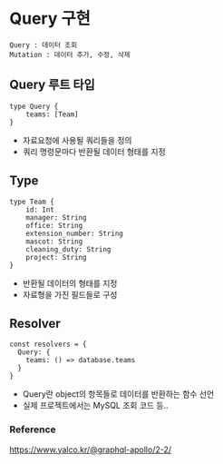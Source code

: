 # Query 구현
```
Query : 데이터 조회
Mutation : 데이터 추가, 수정, 삭제
```

## Query 루트 타입
```
type Query {
    teams: [Team]
}
```
- 자료요청에 사용될 쿼리들을 정의
- 쿼리 명령문마다 반환될 데이터 형태를 지정

## Type
```
type Team {
    id: Int
    manager: String
    office: String
    extension_number: String
    mascot: String
    cleaning_duty: String
    project: String
}
```
- 반환될 데이터의 형태를 지정
- 자료형을 가진 필드들로 구성

## Resolver
```
const resolvers = {
  Query: {
    teams: () => database.teams
  }
}
```
- Query란 object의 항목들로 데이터를 반환하는 함수 선언
- 실제 프로젝트에서는 MySQL 조회 코드 등..

### Reference
https://www.yalco.kr/@graphql-apollo/2-2/